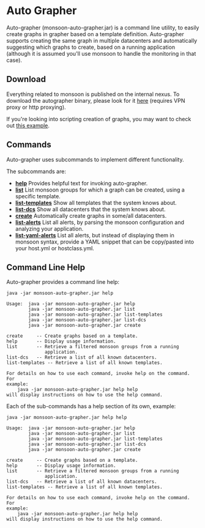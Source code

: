 Auto Grapher
====

Auto-grapher (monsoon-auto-grapher.jar) is a command line utility, to easily create graphs in grapher based on a template definition.
Auto-grapher supports creating the same graph in multiple datacenters and automatically suggesting which graphs to create, based on a running application (although it is assumed you'll use monsoon to handle the monitoring in that case).

Download
----
Everything related to monsoon is published on the internal nexus.
To download the autographer binary, please look for it [here](http://nexus-dev.snc1/index.html#nexus-search;quick~monsoon-auto-grapher) (requires VPN proxy or http proxying).

If you're looking into scripting creation of graphs, you may want to check out [this example](pipe_example.md).

Commands
----
Auto-grapher uses subcommands to implement different functionality.

The subcommands are:
- **[help](help.md)**
  Provides helpful text for invoking auto-grapher.
- **[list](list.md)**
  List monsoon groups for which a graph can be created, using a specific template.
- **[list-templates](list-templates.md)**
  Show all templates that the system knows about.
- **[list-dcs](list-dcs.md)**
  Show all datacenters that the system knows about.
- **[create](create.md)**
  Automatically create graphs in some/all datacenters.
- **[list-alerts](list-alerts.md)**
  List all alerts, by parsing the monsoon configuration and analyzing your application.
- **[list-yaml-alerts](list-yaml-alerts.md)**
  List all alerts, but instead of displaying them in monsoon syntax, provide a YAML snippet that can be copy/pasted into your host.yml or hostclass.yml.

Command Line Help
----
Auto-grapher provides a command line help:

    java -jar monsoon-auto-grapher.jar help

    Usage:  java -jar monsoon-auto-grapher.jar help
            java -jar monsoon-auto-grapher.jar list
            java -jar monsoon-auto-grapher.jar list-templates
            java -jar monsoon-auto-grapher.jar list-dcs
            java -jar monsoon-auto-grapher.jar create

    create     -- Create graphs based on a template.
    help       -- Display usage information.
    list       -- Retrieve a filtered monsoon groups from a running
                  application.
    list-dcs   -- Retrieve a list of all known datacenters.
    list-templates -- Retrieve a list of all known templates.

    For details on how to use each command, invoke help on the command.  For
    example:
        java -jar monsoon-auto-grapher.jar help help
    will display instructions on how to use the help command.

Each of the sub-commands has a help section of its own, example:

    java -jar monsoon-auto-grapher.jar help help

    Usage:  java -jar monsoon-auto-grapher.jar help
            java -jar monsoon-auto-grapher.jar list
            java -jar monsoon-auto-grapher.jar list-templates
            java -jar monsoon-auto-grapher.jar list-dcs
            java -jar monsoon-auto-grapher.jar create

    create     -- Create graphs based on a template.
    help       -- Display usage information.
    list       -- Retrieve a filtered monsoon groups from a running
                  application.
    list-dcs   -- Retrieve a list of all known datacenters.
    list-templates -- Retrieve a list of all known templates.

    For details on how to use each command, invoke help on the command.  For
    example:
        java -jar monsoon-auto-grapher.jar help help
    will display instructions on how to use the help command.
